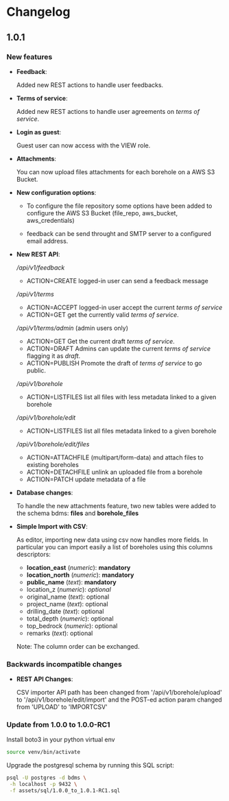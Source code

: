 # Changelog

## 1.0.1

### New features

 - **Feedback**: 
   
   Added new REST actions to handle user feedbacks.

 - **Terms of service**: 
   
   Added new REST actions to handle user agreements on *terms of service*.

 - **Login as guest**: 
   
   Guest user can now access with the VIEW role.

 - **Attachments**: 
   
   You can now upload files attachments for each borehole on a AWS S3 Bucket.

 - **New configuration options**:
   
   - To configure the file repository some options have been added to configure the AWS S3 Bucket (file_repo, aws_bucket, aws_credentials)

   - feedback can be send throught and SMTP server to a configured email address.

 - **New REST API**:

   */api/v1/feedback*

   - ACTION=CREATE logged-in user can send a feedback message

   */api/v1/terms*

   - ACTION=ACCEPT logged-in user accept the current *terms of service*
   - ACTION=GET get the currently valid *terms of service*.

   */api/v1/terms/admin* (admin users only)

   - ACTION=GET Get the current draft *terms of service*.
   - ACTION=DRAFT Admins can update the current *terms of service* flagging it as *draft*.
   - ACTION=PUBLISH Promote the draft of *terms of service* to go public.

   */api/v1/borehole*

   - ACTION=LISTFILES list all files with less metadata linked to a given borehole

   */api/v1/borehole/edit*

   - ACTION=LISTFILES list all files metadata linked to a given borehole 
   
   */api/v1/borehole/edit/files*

   - ACTION=ATTACHFILE (multipart/form-data) and attach files to existing boreholes
   - ACTION=DETACHFILE unlink an uploaded file from a borehole
   - ACTION=PATCH update metadata of a file


 - **Database changes**:
   
   To handle the new attachments feature, two new tables were added to the
   schema bdms: **files** and **borehole_files**

 - **Simple Import with CSV**:
   
   As editor, importing new data using csv now handles more fields. In particular you can import easily a list of boreholes using this columns descriptors:

   - **location_east** (*numeric*): **mandatory**
   - **location_north** (*numeric*): **mandatory**
   - **public_name** (*text*): **mandatory**
   - location_z (*numeric*): *optional*
   - original_name (*text*): optional
   - project_name (*text*): optional
   - drilling_date (*text*): optional
   - total_depth (*numeric*): optional
   - top_bedrock (*numeric*): optional
   - remarks (*text*): optional

   Note: The column order can be exchanged.

### Backwards incompatible changes

 - **REST API Changes**:
   
   CSV importer API path has been changed from '/api/v1/borehole/upload' to
   '/api/v1/borehole/edit/import' and the POST-ed action param changed from
   'UPLOAD' to 'IMPORTCSV'

### Update from 1.0.0 to 1.0.0-RC1

Install boto3 in your python virtual env

```bash
source venv/bin/activate
```

Upgrade the postgresql schema by running this SQL script:

```bash
psql -U postgres -d bdms \
 -h localhost -p 9432 \
 -f assets/sql/1.0.0_to_1.0.1-RC1.sql
```

